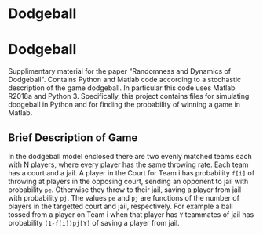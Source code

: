 # Dodgeball
Dodgeball
======
Supplimentary material for the paper "Randomness and Dynamics of Dodgeball". Contains Python and Matlab code according to a stochastic description of the game dodgeball. In particular this code uses Matlab R2018a and Python 3. Specifically, this project contains files for simulating dodgeball in Python and for finding the probability of winning a game in Matlab.

Brief Description of Game
------
In the dodgeball model enclosed there are two evenly matched teams each with N players, where every player has the same throwing rate. Each team has a court and a jail. A player in the Court for Team i has probability `f[i]` of throwing at players in the opposing court, sending an opponent to jail with probability `pe`. Otherwise they throw to their jail, saving a player from jail with probability `pj`. The values `pe` and `pj` are functions of the number of players in the targetted court and jail, respectively. For example a ball tossed from a player on Team i when that player has `Y` teammates of jail has probability `(1-f[i])pj[Y]` of saving a player from jail.
